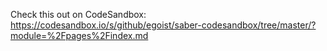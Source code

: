 Check this out on CodeSandbox: https://codesandbox.io/s/github/egoist/saber-codesandbox/tree/master/?module=%2Fpages%2Findex.md
